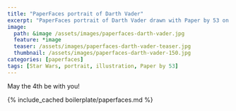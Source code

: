 ```yaml
---
title: "PaperFaces portrait of Darth Vader"
excerpt: "PaperFaces portrait of Darth Vader drawn with Paper by 53 on an iPad."
image: 
  path: &image /assets/images/paperfaces-darth-vader.jpg 
  feature: *image
  teaser: /assets/images/paperfaces-darth-vader-teaser.jpg
  thumbnail: /assets/images/paperfaces-darth-vader-150.jpg
categories: [paperfaces]
tags: [Star Wars, portrait, illustration, Paper by 53]
---
```


May the 4th be with you!

{% include_cached boilerplate/paperfaces.md %}

